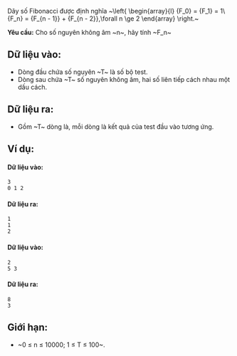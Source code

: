 Dãy số Fibonacci được định nghĩa  ~\left\{ \begin{array}{l}
{F_0} = {F_1} = 1\\
{F_n} = {F_{n - 1}} + {F_{n - 2}},\forall n \ge 2
\end{array} \right.~

**Yêu cầu:** Cho số nguyên không âm ~n~, hãy tính ~F_n~

## Dữ liệu vào:
- Dòng đầu chứa số nguyên ~T~ là số bộ test.
- Dòng sau chứa ~T~ số nguyên không âm, hai số liên tiếp cách nhau một dấu cách.

## Dữ liệu ra:
- Gồm ~T~ dòng là, mỗi dòng là kết quả của test đầu vào tương ứng.

## Ví dụ:
#### Dữ liệu vào:
```
3
0 1 2
```

#### Dữ liệu ra:
```
1
1
2
```

#### Dữ liệu vào:
```
2
5 3
```

#### Dữ liệu ra:
```
8
3
```

## Giới hạn:
- ~0 ≤ n ≤ 10000; 1 ≤ T ≤ 100~.